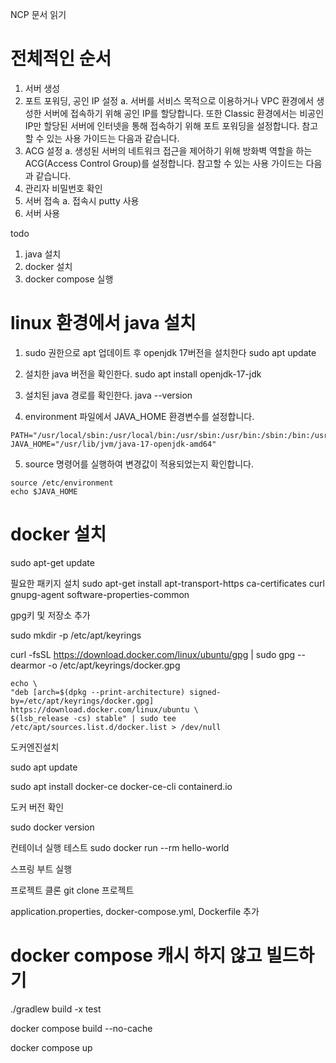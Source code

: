 NCP 문서 읽기

# 전체적인 순서

1. 서버 생성
2. 포트 포워딩, 공인 IP 설정
   a. 서버를 서비스 목적으로 이용하거나 VPC 환경에서 생성한 서버에 접속하기 위해 공인 IP를 할당합니다. 또한 Classic 환경에서는 비공인 IP만 할당된 서버에 인터넷을 통해 접속하기 위해 포트 포워딩을 설정합니다. 참고할 수 있는 사용 가이드는 다음과 같습니다.
3. ACG 설정
   a. 생성된 서버의 네트워크 접근을 제어하기 위해 방화벽 역할을 하는 ACG(Access Control Group)를 설정합니다. 참고할 수 있는 사용 가이드는 다음과 같습니다.
4. 관리자 비밀번호 확인
5. 서버 접속
   a. 접속시 putty 사용
6. 서버 사용

todo
1. java 설치
2. docker 설치
3. docker compose 실행

# linux 환경에서 java 설치

1. sudo  권한으로 apt 업데이트 후 openjdk 17버전을 설치한다
sudo apt update

2. 설치한 java 버전을 확인한다.
sudo apt install openjdk-17-jdk

3. 설치된 java 경로를 확인한다.
java --version

4. environment 파일에서 JAVA_HOME 환경변수를 설정합니다.

```
PATH="/usr/local/sbin:/usr/local/bin:/usr/sbin:/usr/bin:/sbin:/bin:/usr/games:/usr/local/games:/snap/bin"
JAVA_HOME="/usr/lib/jvm/java-17-openjdk-amd64"
```


5. source 명령어를 실행하여 변경값이 적용되었는지 확인합니다.
```
source /etc/environment
echo $JAVA_HOME
```


# docker 설치

sudo apt-get update

필요한 패키지 설치
sudo apt-get install apt-transport-https ca-certificates curl gnupg-agent software-properties-common

gpg키 및 저장소 추가

sudo mkdir -p /etc/apt/keyrings

curl -fsSL https://download.docker.com/linux/ubuntu/gpg | sudo gpg --dearmor -o /etc/apt/keyrings/docker.gpg


```
echo \
"deb [arch=$(dpkg --print-architecture) signed-by=/etc/apt/keyrings/docker.gpg] https://download.docker.com/linux/ubuntu \
$(lsb_release -cs) stable" | sudo tee /etc/apt/sources.list.d/docker.list > /dev/null
```

도커엔진설치

sudo apt update

sudo apt install docker-ce docker-ce-cli containerd.io

도커 버전 확인

sudo docker version

컨테이너 실행 테스트
sudo docker run --rm hello-world

스프링 부트 실행

프로젝트 클론
git clone 프로젝트

application.properties, docker-compose.yml, Dockerfile 추가

# docker compose 캐시 하지 않고 빌드하기

./gradlew build -x test

docker compose build --no-cache

docker compose up